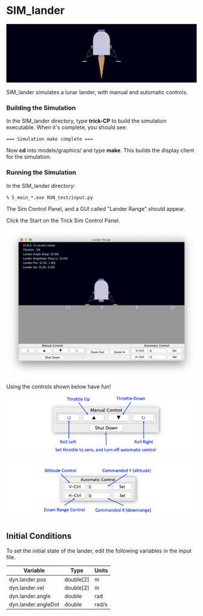 # SIM_lander
![Graphics CLient Showing Lander on the ground](images/Lander.png)


SIM_lander simulates a lunar lander, with manual and automatic controls.

### Building the Simulation
In the SIM\_lander directory, type **trick-CP** to build the simulation executable. When it's complete, you should see:

```
=== Simulation make complete ===
```
Now **cd** into models/graphics/ and type **make**. This builds the display client for the simulation.

### Running the Simulation
In the SIM_lander directory:

```
% S_main_*.exe RUN_test/input.py
```
The Sim Control Panel, and a GUI called "Lander Range" should appear.

Click the Start on the Trick Sim Control Panel.

![Graphics CLient Showing Lander on the ground](images/LanderInitial.png)

Using the controls shown below have fun!



![Graphics CLient Showing Lander on the ground](images/ManualControlPanel.png)

![Graphics CLient Showing Lander on the ground](images/AutomaticControlPanel.png)

## Initial Conditions
To set the initial state of the lander, edit the following variables in the input file.

Variable                                  | Type           | Units
------------------------------------------|----------------|-------
dyn.lander.pos                            | double[2]      | m
dyn.lander.vel                            | double[2]      | m
dyn.lander.angle                          | double         | rad
dyn.lander.angleDot                       | double         | rad/s
